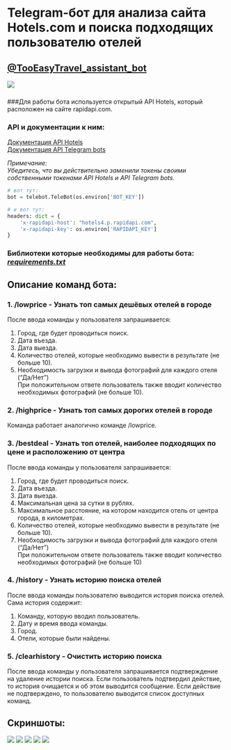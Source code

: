 # Telegram-бот для анализа сайта Hotels.com и поиска подходящих пользователю отелей
## [@TooEasyTravel_assistant_bot](https://t.me/TooEasyTravel_assistant_bot) 

![](pics/pic1.jpg)
###
###Для работы бота используется открытый API Hotels, который расположен на сайте rapidapi.com.
### API и документации к ним:
[Документация API Hotels](https://rapidapi.com/apidojo/api/hotels4)  
[Документация API Telegram bots](https://core.telegram.org/bots)

*Примечание:  
Убедитесь, что вы действительно заменили токены своими собственными токенами API Hotels и API Telegram bots.*  

````python
# вот тут:
bot = telebot.TeleBot(os.environ['BOT_KEY'])

# и вот тут:
headers: dict = {
    'x-rapidapi-host': "hotels4.p.rapidapi.com",
    'x-rapidapi-key': os.environ['RAPIDAPI_KEY']
}
````
### Библиотеки которые необходимы для работы бота:  *[requirements.txt](requirements.txt)*
## Описание команд бота:
### 1. /lowprice - Узнать топ самых дешёвых отелей в городе
После ввода команды у пользователя запрашивается:
1. Город, где будет проводиться поиск.
2. Дата въезда.
3. Дата выезда.
4. Количество отелей, которые необходимо вывести в результате (не больше 10).
5. Необходимость загрузки и вывода фотографий для каждого отеля (“Да/Нет”)  
    При положительном ответе пользователь также вводит количество необходимых фотографий (не больше 10).

### 2. /highprice - Узнать топ самых дорогих отелей в городе
Команда работает аналогично команде /lowprice.

### 3. /bestdeal - Узнать топ отелей, наиболее подходящих по цене и расположению от центра
После ввода команды у пользователя запрашивается:
1. Город, где будет проводиться поиск.
2. Дата въезда.
3. Дата выезда.
4. Максимальная цена за сутки в рублях.
5. Максимальное расстояние, на котором находится отель от центра города, в километрах.
6. Количество отелей, которые необходимо вывести в результате (не больше 10).
7. Необходимость загрузки и вывода фотографий для каждого отеля (“Да/Нет”)  
   При положительном ответе пользователь также вводит количество необходимых фотографий (не больше 10)

### 4. /history - Узнать историю поиска отелей
После ввода команды пользователю выводится история поиска отелей. Сама история
содержит:
1. Команду, которую вводил пользователь.
2. Дату и время ввода команды.
3. Город.
4. Отели, которые были найдены.

### 5. /clearhistory - Очистить историю поиска
После ввода команды у пользователя запрашивается подтверждение на удаление истории поиска.
Если пользователь подтвердил действие, то история очищается и об этом выводится сообщение.
Если действие не подтверждено, то пользователю выводится список доступных команд.

## Скриншоты:

![](pics/pic2.jpg)
![](pics/pic3.jpg)
![](pics/pic5.jpg)
![](pics/pic6.jpg)
![](pics/pic7.jpg)
